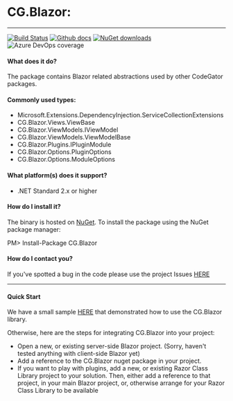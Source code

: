# CG.Blazor: 

---
[![Build Status](https://dev.azure.com/codegator/CG.Blazor/_apis/build/status/CodeGator.CG.Blazor?branchName=main)](https://dev.azure.com/codegator/CG.Blazor/_build/latest?definitionId=30&branchName=main)
[![Github docs](https://img.shields.io/static/v1?label=Documentation&message=online&color=blue)](https://codegator.github.io/CG.Blazor/index.html)
[![NuGet downloads](https://img.shields.io/nuget/dt/CG.Blazor.svg?style=flat)](https://nuget.org/packages/CG.Blazor)
![Azure DevOps coverage](https://img.shields.io/azure-devops/coverage/codegator/CG.Blazor/30)

#### What does it do?
The package contains Blazor related abstractions used by other CodeGator packages.

#### Commonly used types:
* Microsoft.Extensions.DependencyInjection.ServiceCollectionExtensions
* CG.Blazor.Views.ViewBase
* CG.Blazor.ViewModels.IViewModel
* CG.Blazor.ViewModels.ViewModelBase
* CG.Blazor.Plugins.IPluginModule
* CG.Blazor.Options.PluginOptions
* CG.Blazor.Options.ModuleOptions

#### What platform(s) does it support?
* .NET Standard 2.x or higher

#### How do I install it?
The binary is hosted on [NuGet](https://www.nuget.org/packages/CG.Blazor). To install the package using the NuGet package manager:

PM> Install-Package CG.Blazor

#### How do I contact you?
If you've spotted a bug in the code please use the project Issues [HERE](https://github.com/CodeGator/CG.Blazor/issues)

---

#### Quick Start
We have a small sample [HERE](https://github.com/CodeGator/CG.Blazor/samples/QuickStart) that demonstrated how to use the CG.Blazor library.

Otherwise, here are the steps for integrating CG.Blazor into your project:

- Open a new, or existing server-side Blazor project. (Sorry, haven't tested anything with client-side Blazor yet)
- Add a reference to the CG.Blazor nuget package in your project.
- If you want to play with plugins, add a new, or existing Razor Class Library project to your solution. Then, either add a reference to that project, in your main Blazor project, or, otherwise arrange for your Razor Class Library to be available 




